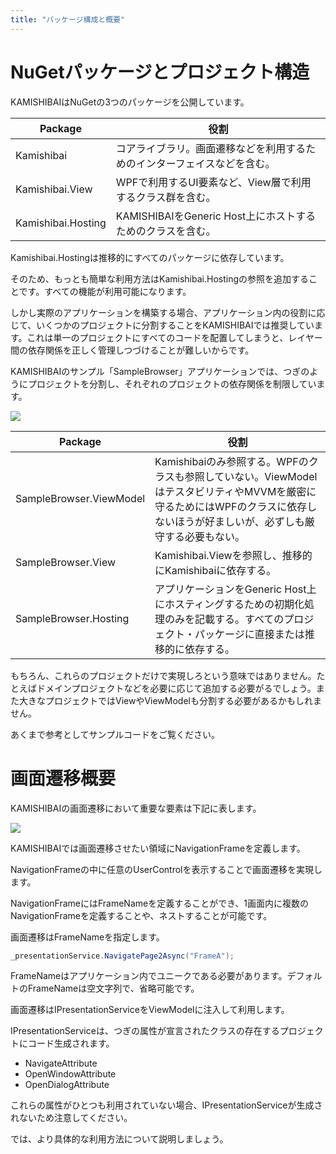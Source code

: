 ```yaml
---
title: "パッケージ構成と概要"
---
```


# NuGetパッケージとプロジェクト構造

KAMISHIBAIはNuGetの3つのパッケージを公開しています。

|Package|役割|
|--|--|
|Kamishibai|コアライブラリ。画面遷移などを利用するためのインターフェイスなどを含む。|
|Kamishibai.View|WPFで利用するUI要素など、View層で利用するクラス群を含む。|
|Kamishibai.Hosting|KAMISHIBAIをGeneric Host上にホストするためのクラスを含む。|

Kamishibai.Hostingは推移的にすべてのパッケージに依存しています。

そのため、もっとも簡単な利用方法はKamishibai.Hostingの参照を追加することです。すべての機能が利用可能になります。

しかし実際のアプリケーションを構築する場合、アプリケーション内の役割に応じて、いくつかのプロジェクトに分割することをKAMISHIBAIでは推奨しています。これは単一のプロジェクトにすべてのコードを配置してしまうと、レイヤー間の依存関係を正しく管理しつづけることが難しいからです。

KAMISHIBAIのサンプル「SampleBrowser」アプリケーションでは、つぎのようにプロジェクトを分割し、それぞれのプロジェクトの依存関係を制限しています。

![](/images/books/kamishibai/components.png)

|Package|役割|
|--|--|
|SampleBrowser.ViewModel|Kamishibaiのみ参照する。WPFのクラスも参照していない。ViewModelはテスタビリティやMVVMを厳密に守るためにはWPFのクラスに依存しないほうが好ましいが、必ずしも厳守する必要もない。|
|SampleBrowser.View|Kamishibai.Viewを参照し、推移的にKamishibaiに依存する。|
|SampleBrowser.Hosting|アプリケーションをGeneric Host上にホスティングするための初期化処理のみを記載する。すべてのプロジェクト・パッケージに直接または推移的に依存する。|

もちろん、これらのプロジェクトだけで実現しろという意味ではありません。たとえばドメインプロジェクトなどを必要に応じて追加する必要がるでしょう。また大きなプロジェクトではViewやViewModelも分割する必要があるかもしれません。

あくまで参考としてサンプルコードをご覧ください。

# 画面遷移概要

KAMISHIBAIの画面遷移において重要な要素は下記に表します。

![](/images/books/kamishibai/architecture.png)

KAMISHIBAIでは画面遷移させたい領域にNavigationFrameを定義します。

NavigationFrameの中に任意のUserControlを表示することで画面遷移を実現します。

NavigationFrameにはFrameNameを定義することができ、1画面内に複数のNavigationFrameを定義することや、ネストすることが可能です。

画面遷移はFrameNameを指定します。

```cs
_presentationService.NavigatePage2Async("FrameA");
```

FrameNameはアプリケーション内でユニークである必要があります。デフォルトのFrameNameは空文字列で、省略可能です。

画面遷移はIPresentationServiceをViewModelに注入して利用します。

IPresentationServiceは、つぎの属性が宣言されたクラスの存在するプロジェクトにコード生成されます。

- NavigateAttribute
- OpenWindowAttribute
- OpenDialogAttribute

これらの属性がひとつも利用されていない場合、IPresentationServiceが生成されないため注意してください。

では、より具体的な利用方法について説明しましょう。

